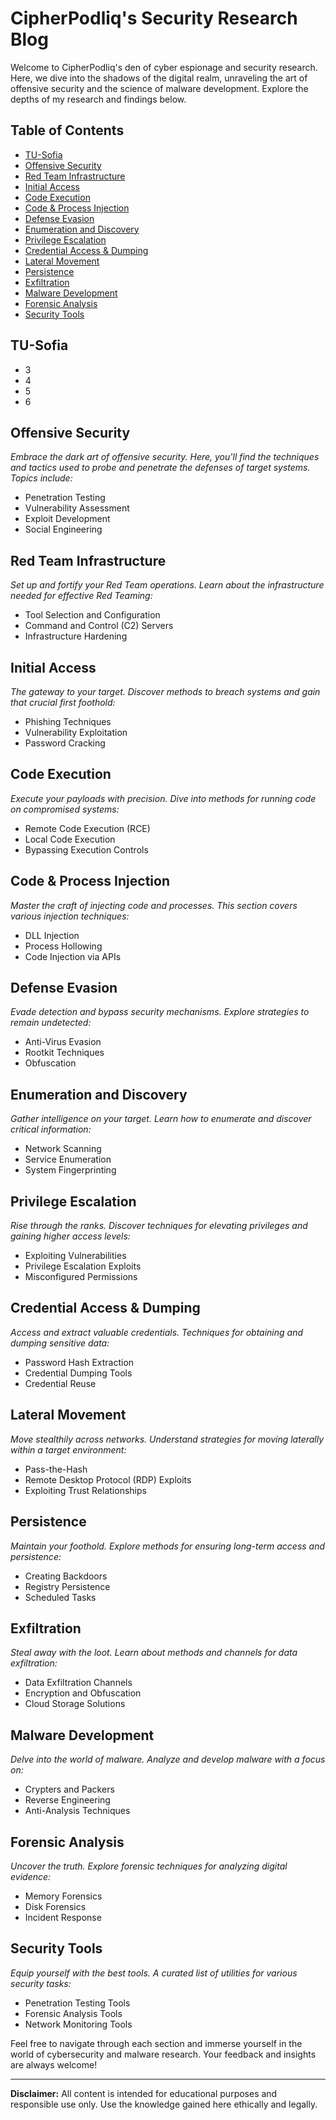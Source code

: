# CipherPodliq's Security Research Blog

Welcome to CipherPodliq's den of cyber espionage and security research. Here, we dive into the shadows of the digital realm, unraveling the art of offensive security and the science of malware development. Explore the depths of my research and findings below.

## Table of Contents

- [TU-Sofia](#tusofia)
- [Offensive Security](#offensive-security)
- [Red Team Infrastructure](#red-team-infrastructure)
- [Initial Access](#initial-access)
- [Code Execution](#code-execution)
- [Code & Process Injection](#code--process-injection)
- [Defense Evasion](#defense-evasion)
- [Enumeration and Discovery](#enumeration-and-discovery)
- [Privilege Escalation](#privilege-escalation)
- [Credential Access & Dumping](#credential-access--dumping)
- [Lateral Movement](#lateral-movement)
- [Persistence](#persistence)
- [Exfiltration](#exfiltration)
- [Malware Development](#malware-development)
- [Forensic Analysis](#forensic-analysis)
- [Security Tools](#security-tools)

## TU-Sofia

- 3
- 4
- 5
- 6

## Offensive Security

_Embrace the dark art of offensive security. Here, you'll find the techniques and tactics used to probe and penetrate the defenses of target systems. Topics include:_

- Penetration Testing
- Vulnerability Assessment
- Exploit Development
- Social Engineering

## Red Team Infrastructure

_Set up and fortify your Red Team operations. Learn about the infrastructure needed for effective Red Teaming:_

- Tool Selection and Configuration
- Command and Control (C2) Servers
- Infrastructure Hardening

## Initial Access

_The gateway to your target. Discover methods to breach systems and gain that crucial first foothold:_

- Phishing Techniques
- Vulnerability Exploitation
- Password Cracking

## Code Execution

_Execute your payloads with precision. Dive into methods for running code on compromised systems:_

- Remote Code Execution (RCE)
- Local Code Execution
- Bypassing Execution Controls

## Code & Process Injection

_Master the craft of injecting code and processes. This section covers various injection techniques:_

- DLL Injection
- Process Hollowing
- Code Injection via APIs

## Defense Evasion

_Evade detection and bypass security mechanisms. Explore strategies to remain undetected:_

- Anti-Virus Evasion
- Rootkit Techniques
- Obfuscation

## Enumeration and Discovery

_Gather intelligence on your target. Learn how to enumerate and discover critical information:_

- Network Scanning
- Service Enumeration
- System Fingerprinting

## Privilege Escalation

_Rise through the ranks. Discover techniques for elevating privileges and gaining higher access levels:_

- Exploiting Vulnerabilities
- Privilege Escalation Exploits
- Misconfigured Permissions

## Credential Access & Dumping

_Access and extract valuable credentials. Techniques for obtaining and dumping sensitive data:_

- Password Hash Extraction
- Credential Dumping Tools
- Credential Reuse

## Lateral Movement

_Move stealthily across networks. Understand strategies for moving laterally within a target environment:_

- Pass-the-Hash
- Remote Desktop Protocol (RDP) Exploits
- Exploiting Trust Relationships

## Persistence

_Maintain your foothold. Explore methods for ensuring long-term access and persistence:_

- Creating Backdoors
- Registry Persistence
- Scheduled Tasks

## Exfiltration

_Steal away with the loot. Learn about methods and channels for data exfiltration:_

- Data Exfiltration Channels
- Encryption and Obfuscation
- Cloud Storage Solutions

## Malware Development

_Delve into the world of malware. Analyze and develop malware with a focus on:_

- Crypters and Packers
- Reverse Engineering
- Anti-Analysis Techniques

## Forensic Analysis

_Uncover the truth. Explore forensic techniques for analyzing digital evidence:_

- Memory Forensics
- Disk Forensics
- Incident Response

## Security Tools

_Equip yourself with the best tools. A curated list of utilities for various security tasks:_

- Penetration Testing Tools
- Forensic Analysis Tools
- Network Monitoring Tools

Feel free to navigate through each section and immerse yourself in the world of cybersecurity and malware research. Your feedback and insights are always welcome!

---

**Disclaimer:** All content is intended for educational purposes and responsible use only. Use the knowledge gained here ethically and legally.



